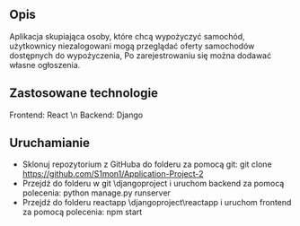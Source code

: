 ## Opis
Aplikacja skupiająca osoby, które chcą wypożyczyć samochód, użytkownicy niezalogowani mogą przeglądać oferty samochodów dostępnych do wypożyczenia, Po zarejestrowaniu się można dodawać własne ogłoszenia.

## Zastosowane technologie
Frontend: React  \n
Backend: Django

## Uruchamianie
- Sklonuj repozytorium z GitHuba do folderu za pomocą git: git clone https://github.com/S1mon1/Application-Project-2
- Przejdź do folderu w git \djangoproject i uruchom backend za pomocą polecenia: python manage.py runserver
- Przejdź do folderu reactapp \djangoproject\reactapp i uruchom frontend za pomocą polecenia: npm start
